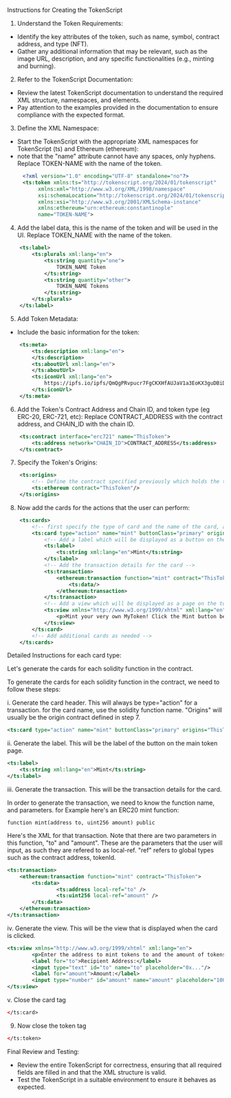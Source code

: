 Instructions for Creating the TokenScript
1. Understand the Token Requirements:
- Identify the key attributes of the token, such as name, symbol, contract address, and type (NFT).
- Gather any additional information that may be relevant, such as the image URL, description, and any specific functionalities (e.g., minting and burning).

2. Refer to the TokenScript Documentation:
- Review the latest TokenScript documentation to understand the required XML structure, namespaces, and elements.
- Pay attention to the examples provided in the documentation to ensure compliance with the expected format.

3. Define the XML Namespace:
- Start the TokenScript with the appropriate XML namespaces for TokenScript (ts) and Ethereum (ethereum):
- note that the "name" attribute cannot have any spaces, only hyphens. Replace TOKEN-NAME with the name of the token.
```xml
     <?xml version="1.0" encoding="UTF-8" standalone="no"?>
     <ts:token xmlns:ts="http://tokenscript.org/2024/01/tokenscript"
		  xmlns:xml="http://www.w3.org/XML/1998/namespace"
		  xsi:schemaLocation="http://tokenscript.org/2024/01/tokenscript https://www.tokenscript.org/schemas/2024-01/tokenscript.xsd"
		  xmlns:xsi="http://www.w3.org/2001/XMLSchema-instance"
		  xmlns:ethereum="urn:ethereum:constantinople"
		  name="TOKEN-NAME">  
```
4. Add the label data, this is the name of the token and will be used in the UI. Replace TOKEN_NAME with the name of the token.
```xml
    <ts:label>
        <ts:plurals xml:lang="en">
            <ts:string quantity="one">
                TOKEN_NAME Token
            </ts:string>
            <ts:string quantity="other">
                TOKEN_NAME Tokens
            </ts:string>
        </ts:plurals>
    </ts:label>
```
5. Add Token Metadata:
- Include the basic information for the token:     
```xml
    <ts:meta>
        <ts:description xml:lang="en">
        </ts:description>
        <ts:aboutUrl xml:lang="en">
        </ts:aboutUrl>
        <ts:iconUrl xml:lang="en">
            https://ipfs.io/ipfs/QmQgPRvpucr7FgCKXHfAUJaV1a3EoKX3guDBiDt1zozFrv
        </ts:iconUrl>
    </ts:meta>
```
6. Add the Token's Contract Address and Chain ID, and token type (eg ERC-20, ERC-721, etc): Replace CONTRACT_ADDRESS with the contract address, and CHAIN_ID with the chain ID.
```xml
    <ts:contract interface="erc721" name="ThisToken">
        <ts:address network="CHAIN_ID">CONTRACT_ADDRESS</ts:address>
    </ts:contract>
```
7. Specify the Token's Origins:
```xml
    <ts:origins>
        <!-- Define the contract specified previously which holds the token that the user will use -->
        <ts:ethereum contract="ThisToken"/>
    </ts:origins>
```
8. Now add the cards for the actions that the user can perform:
```xml
    <ts:cards>
        <!-- first specify the type of card and the name of the card, along with which contract it is for -->
        <ts:card type="action" name="mint" buttonClass="primary" origins="ThisToken">
            <!-- Add a label which will be displayed as a button on the main token page -->
            <ts:label>
                <ts:string xml:lang="en">Mint</ts:string>
            </ts:label>
            <!-- Add the transaction details for the card -->
            <ts:transaction>
                <ethereum:transaction function="mint" contract="ThisToken">
                    <ts:data/>
                </ethereum:transaction>
            </ts:transaction>
            <!-- Add a view which will be displayed as a page on the token page -->
            <ts:view xmlns="http://www.w3.org/1999/xhtml" xml:lang="en">
                <p>Mint your very own MyToken! Click the Mint button below to receive a token directly to your wallet.</p>
            </ts:view>
        </ts:card>
        <!-- Add additional cards as needed -->
    </ts:cards>
```

Detailed Instructions for each card type:

Let's generate the cards for each solidity function in the contract.

To generate the cards for each solidity function in the contract, we need to follow these steps:

i. Generate the card header. This will always be type="action" for a transaction. for the card name, use the solidity function name. "Origins" will usually be the origin contract defined in step 7.
```xml
<ts:card type="action" name="mint" buttonClass="primary" origins="ThisToken">
```
ii. Generate the label. This will be the label of the button on the main token page.
```xml
<ts:label>
    <ts:string xml:lang="en">Mint</ts:string>
</ts:label>
```
iii. Generate the transaction. This will be the transaction details for the card.

In order to generate the transaction, we need to know the function name, and parameters.
for Example here's an ERC20 mint function:
```solidity
function mint(address to, uint256 amount) public
```
Here's the XML for that transaction. Note that there are two parameters in this function, "to" and "amount". These are the parameters that the user will input, as such they are refered to as local-ref. "ref" refers to global types such as the contract address, tokenId.
```xml
<ts:transaction>
    <ethereum:transaction function="mint" contract="ThisToken">
        <ts:data>
                <ts:address local-ref="to" />
                <ts:uint256 local-ref="amount" />
        </ts:data>
    </ethereum:transaction>
</ts:transaction>
```

iv. Generate the view. This will be the view that is displayed when the card is clicked.
```xml
<ts:view xmlns="http://www.w3.org/1999/xhtml" xml:lang="en">
        <p>Enter the address to mint tokens to and the amount of tokens to mint.</p>
        <label for="to">Recipient Address:</label>
        <input type="text" id="to" name="to" placeholder="0x..."/>
        <label for="amount">Amount:</label>
        <input type="number" id="amount" name="amount" placeholder="100"/>
</ts:view>
```
v. Close the card tag
```xml
</ts:card>
```



9. Now close the token tag
```xml
</ts:token>
```

Final Review and Testing:
- Review the entire TokenScript for correctness, ensuring that all required fields are filled in and that the XML structure is valid.
- Test the TokenScript in a suitable environment to ensure it behaves as expected.